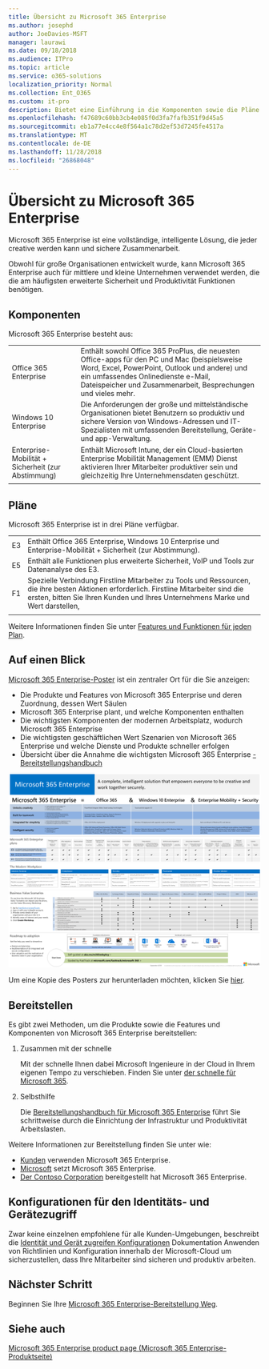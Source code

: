 ```yaml
---
title: Übersicht zu Microsoft 365 Enterprise
ms.author: josephd
author: JoeDavies-MSFT
manager: laurawi
ms.date: 09/18/2018
ms.audience: ITPro
ms.topic: article
ms.service: o365-solutions
localization_priority: Normal
ms.collection: Ent_O365
ms.custom: it-pro
description: Bietet eine Einführung in die Komponenten sowie die Pläne und Bereitstellungspfade für Microsoft 365 Enterprise.
ms.openlocfilehash: f47689c60bb3cb4e085f0d3fa7fafb351f9d45a5
ms.sourcegitcommit: eb1a77e4cc4e8f564a1c78d2ef53d7245fe4517a
ms.translationtype: MT
ms.contentlocale: de-DE
ms.lasthandoff: 11/28/2018
ms.locfileid: "26868048"
---
```

# <a name="microsoft-365-enterprise-overview"></a>Übersicht zu Microsoft 365 Enterprise

Microsoft 365 Enterprise ist eine vollständige, intelligente Lösung, die jeder creative werden kann und sichere Zusammenarbeit. 

Obwohl für große Organisationen entwickelt wurde, kann Microsoft 365 Enterprise auch für mittlere und kleine Unternehmen verwendet werden, die die am häufigsten erweiterte Sicherheit und Produktivität Funktionen benötigen. 

## <a name="components"></a>Komponenten

Microsoft 365 Enterprise besteht aus:

|||
|:-------|:-----|
| Office 365 Enterprise | Enthält sowohl Office 365 ProPlus, die neuesten Office-apps für den PC und Mac (beispielsweise Word, Excel, PowerPoint, Outlook und andere) und ein umfassendes Onlinedienste e-Mail, Dateispeicher und Zusammenarbeit, Besprechungen und vieles mehr. |
| Windows 10 Enterprise | Die Anforderungen der große und mittelständische Organisationen bietet Benutzern so produktiv und sichere Version von Windows-Adressen und IT-Spezialisten mit umfassenden Bereitstellung, Geräte- und app-Verwaltung. |
| Enterprise-Mobilität + Sicherheit (zur Abstimmung) | Enthält Microsoft Intune, der ein Cloud-basierten Enterprise Mobilität Management (EMM) Dienst aktivieren Ihrer Mitarbeiter produktiver sein und gleichzeitig Ihre Unternehmensdaten geschützt. |
|||

## <a name="plans"></a>Pläne

Microsoft 365 Enterprise ist in drei Pläne verfügbar.

|||
|:-------|:-----|
| E3 | Enthält Office 365 Enterprise, Windows 10 Enterprise und Enterprise-Mobilität + Sicherheit (zur Abstimmung). |
| E5 | Enthält alle Funktionen plus erweiterte Sicherheit, VoIP und Tools zur Datenanalyse des E3. |
| F1 | Spezielle Verbindung Firstline Mitarbeiter zu Tools und Ressourcen, die ihre besten Aktionen erforderlich. Firstline Mitarbeiter sind die ersten, bitten Sie Ihren Kunden und Ihres Unternehmens Marke und Wert darstellen, |
|||

Weitere Informationen finden Sie unter [Features und Funktionen für jeden Plan](https://www.microsoft.com/microsoft-365/compare-all-microsoft-365-plans).

## <a name="at-a-glance"></a>Auf einen Blick

[Microsoft 365 Enterprise-Poster](http://aka.ms/m365eposter) ist ein zentraler Ort für die Sie anzeigen:

- Die Produkte und Features von Microsoft 365 Enterprise und deren Zuordnung, dessen Wert Säulen
- Microsoft 365 Enterprise plant, und welche Komponenten enthalten 
- Die wichtigsten Komponenten der modernen Arbeitsplatz, wodurch Microsoft 365 Enterprise
- Die wichtigsten geschäftlichen Wert Szenarien von Microsoft 365 Enterprise und welche Dienste und Produkte schneller erfolgen
- Übersicht über die Annahme die wichtigsten Microsoft 365 Enterprise [-Bereitstellungshandbuch](deploy-microsoft-365-enterprise.md)

![](./media/m365-poster/m365e-poster.png)

Um eine Kopie des Posters zur herunterladen möchten, klicken Sie [hier](https://github.com/MicrosoftDocs/OfficeDocs-Enterprise/raw/live/Enterprise/Media/Microsoft365Enterprise.pdf).

## <a name="deploying"></a>Bereitstellen

Es gibt zwei Methoden, um die Produkte sowie die Features und Komponenten von Microsoft 365 Enterprise bereitstellen:

1. Zusammen mit der schnelle
  
   Mit der schnelle Ihnen dabei Microsoft Ingenieure in der Cloud in Ihrem eigenen Tempo zu verschieben. Finden Sie unter [der schnelle für Microsoft 365](https://fasttrack.microsoft.com/microsoft365).
  
2. Selbsthilfe

   Die [Bereitstellungshandbuch für Microsoft 365 Enterprise](deploy-microsoft-365-enterprise.md) führt Sie schrittweise durch die Einrichtung der Infrastruktur und Produktivität Arbeitslasten. 

Weitere Informationen zur Bereitstellung finden Sie unter wie:

- [Kunden](deploy-microsoft-365-enterprise.md#how-customers-use-microsoft-365-enterprise) verwenden Microsoft 365 Enterprise.
- [Microsoft](deploy-microsoft-365-enterprise.md#how-microsoft-uses-microsoft-365-enterprise) setzt Microsoft 365 Enterprise.
- [Der Contoso Corporation](contoso-overview.md) bereitgestellt hat Microsoft 365 Enterprise.

## <a name="identity-and-device-access-configurations"></a>Konfigurationen für den Identitäts- und Gerätezugriff

Zwar keine einzelnen empfohlene für alle Kunden-Umgebungen, beschreibt die [Identität und Gerät zugreifen Konfigurationen](microsoft-365-policies-configurations.md) Dokumentation Anwenden von Richtlinien und Konfiguration innerhalb der Microsoft-Cloud um sicherzustellen, dass Ihre Mitarbeiter sind sicheren und produktiv arbeiten.

## <a name="next-step"></a>Nächster Schritt

Beginnen Sie Ihre [Microsoft 365 Enterprise-Bereitstellung Weg](deploy-microsoft-365-enterprise.md).

## <a name="see-also"></a>Siehe auch

[Microsoft 365 Enterprise product page (Microsoft 365 Enterprise-Produktseite)](https://www.microsoft.com/microsoft-365/enterprise)
